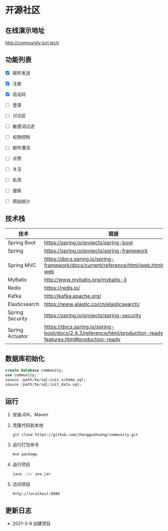 # 开源社区

## 在线演示地址

http://community.turl.tech

## 功能列表

- [x] 邮件发送
- [x] 注册
- [x] 验证码
- [ ] 登录

- [ ] 讨论区
- [ ] 敏感词过滤
- [ ] 权限控制
- [ ] 邮件激活
- [ ] 点赞
- [ ] 关注
- [ ] 私信
- [ ] 搜索
- [ ] 网站统计

## 技术栈

| 技术            | 链接                                                         |
| --------------- | ------------------------------------------------------------ |
| Spring Boot     | https://spring.io/projects/spring-boot                       |
| Spring          | https://spring.io/projects/spring-framework                  |
| Spring MVC      | https://docs.spring.io/spring-framework/docs/current/reference/html/web.html#spring-web |
| MyBatis         | http://www.mybatis.org/mybatis-3                             |
| Redis           | https://redis.io/                                            |
| Kafka           | http://kafka.apache.org/                                     |
| Elasticsearch   | https://www.elastic.co/cn/elasticsearch/                     |
| Spring Security | https://spring.io/projects/spring-security                   |
| Spring Actuator | https://docs.spring.io/spring-boot/docs/2.4.3/reference/html/production-ready-features.html#production-ready |

## 数据库初始化

```sql
create database community;
use community;
souuce /path/to/sql/init_schema.sql;
souuce /path/to/sql/init_data.sql;
```



## 运行

1. 安装JDK，Maven

2. 克隆代码到本地

   ```bash
   git clone https://github.com/zhengguohuang/community.git
   ```

3. 运行打包命令

   ```bash
   mvn package
   ```

4. 运行项目

   ```bash
   java -jar xxx.jar
   ```

5. 访问项目

   ```
   http://localhost:8080
   ```

## 更新日志

* 2021-3-8 创建项目

